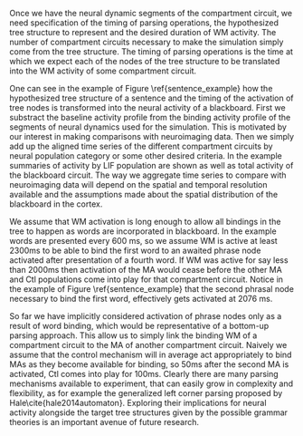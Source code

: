 Once we have the neural dynamic segments of the compartment circuit, we need specification of the timing of parsing operations, the hypothesized tree structure to represent and the desired duration of WM activity. The number of compartment circuits necessary to make the simulation simply come from the tree structure. The timing of parsing operations is the time at which we expect each of the nodes of the tree structure to be translated into the WM activity of some compartment circuit.

One can see in the example of Figure \ref{sentence_example} how the hypothesized tree structure of a sentence and the timing of the activation of tree nodes is transformed into the neural activity of a blackboard. First we substract the baseline activity profile from the binding activity profile of the segments of neural dynamics used for the simulation. This is motivated by our interest in making comparisons with neuroimaging data. Then we simply add up the aligned time series of the different compartment circuits by neural population category or some other desired criteria. In the example summaries of activity by LIF population are shown as well as total activity of the blackboard circuit. The way we aggregate time series to compare with neuroimaging data will depend on the spatial and temporal resolution available and the assumptions made about the spatial distribution of the blackboard in the cortex.

We assume that WM activation is long enough to allow all bindings in the tree to happen as words are incorporated in blackboard. In the example words are presented every 600 ms, so we assume WM is active at least 2300ms to be able to bind the first word to an awaited phrase node activated after presentation of a fourth word. If WM was active for say less than 2000ms then activation of the MA would cease before the other MA and Ctl populations come into play for that compartment circuit. Notice in the example of Figure \ref{sentence_example} that the second phrasal node necessary to bind the first word, effectively gets activated at 2076 ms.

So far we have implicitly considered activation of phrase nodes only as a result of word binding, which would be representative of a bottom-up parsing approach. This allow us to simply link the binding WM of a compartment circuit to the MA of another compartment circuit. Naively we assume that the control mechanism will in average act appropriately to bind MAs as they become available for binding, so 50ms after the second MA is activated, Ctl comes into play for 100ms. Clearly there are many parsing mechanisms available to experiment, that can easily grow in complexity and flexibility, as for example the generalized left corner parsing proposed by Hale\cite{hale2014automaton}. Exploring their implications for neural activity alongside the target tree structures given by the possible grammar theories is an important avenue of future research.